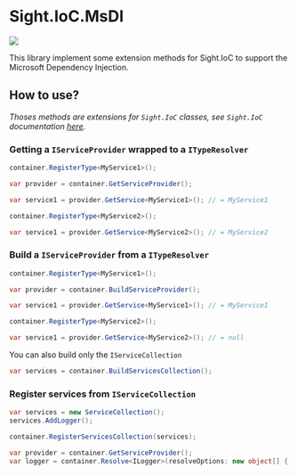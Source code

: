 # Sight.IoC.MsDI

[![](https://img.shields.io/nuget/v/Sight.IoC.MsDI.svg)](https://www.nuget.org/packages/Sight.IoC.MsDI/)

This library implement some extension methods for Sight.IoC to support the Microsoft Dependency Injection.

## How to use?

*Thoses methods are extensions for `Sight.IoC` classes, see `Sight.IoC` documentation [here](../Sight.IoC/README.md).*

### Getting a `IServiceProvider` wrapped to a `ITypeResolver`

```csharp
container.RegisterType<MyService1>();

var provider = container.GetServiceProvider();

var service1 = provider.GetService<MyService1>(); // = MyService1

container.RegisterType<MyService2>();

var service1 = provider.GetService<MyService2>(); // = MyService2
```

### Build a `IServiceProvider` from a `ITypeResolver`

```csharp
container.RegisterType<MyService1>();

var provider = container.BuildServiceProvider();

var service1 = provider.GetService<MyService1>(); // = MyService1

container.RegisterType<MyService2>();

var service1 = provider.GetService<MyService2>(); // = null
```

You can also build only the `IServiceCollection`

```csharp
var services = container.BuildServicesCollection();
```

### Register services from `IServiceCollection`

```csharp
var services = new ServiceCollection();
services.AddLogger();

container.RegisterServicesCollection(services);

var provider = container.GetServiceProvider();
var logger = container.Resolve<ILogger>(resolveOptions: new object[] { provider }); // = ILogger
```
